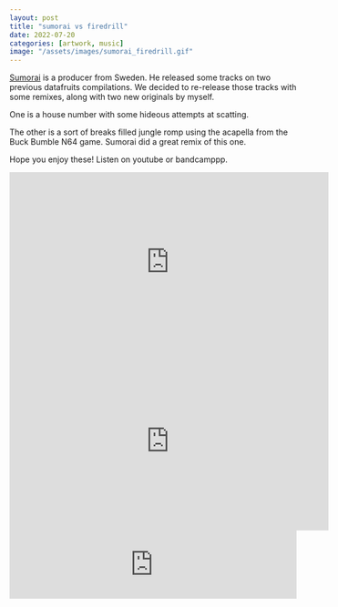 ```yaml
---
layout: post
title: "sumorai vs firedrill"
date: 2022-07-20
categories: [artwork, music]
image: "/assets/images/sumorai_firedrill.gif"
---
```


<a href="https://www.instagram.com/s_u_m_o_r_a_i/" target="_blank">Sumorai</a> is a producer from Sweden. He released some tracks on two previous
datafruits compilations. We decided to re-release those tracks with some
remixes, along with two new originals by myself.

One is a house number with some hideous attempts at scatting.

The other is a sort of breaks filled jungle romp using the acapella from the Buck
Bumble N64 game. Sumorai did a great remix of this one.

Hope you enjoy these!
Listen on youtube or bandcamppp.

<iframe width="560" height="315" src="https://www.youtube.com/embed/videoseries?list=PLriGrj87V6-SihUuRwxMdwPTwX5kIYwnF" title="YouTube video player" frameborder="0" allow="accelerometer; autoplay; clipboard-write; encrypted-media; gyroscope; picture-in-picture" allowfullscreen></iframe>

<iframe width="560" height="315" src="https://www.youtube.com/embed/us3XtwEjlu4" title="YouTube video player" frameborder="0" allow="accelerometer; autoplay; clipboard-write; encrypted-media; gyroscope; picture-in-picture" allowfullscreen></iframe>

<iframe style="border: 0; width: 100%; height: 120px;" src="https://bandcamp.com/EmbeddedPlayer/album=1142856453/size=large/bgcol=ffffff/linkcol=0687f5/tracklist=false/artwork=small/transparent=true/" seamless><a href="https://datafruits.bandcamp.com/album/sumorai-vs-firedrill">sumorai vs firedrill by datafruits</a></iframe>

